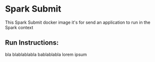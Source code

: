 # Spark Submit

This Spark Submit docker image it's for send an application to run in the Spark context

## Run Instructions:
bla blablablabla bablablabla lorem ipsum